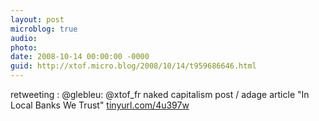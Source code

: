 ```yaml
---
layout: post
microblog: true
audio: 
photo: 
date: 2008-10-14 00:00:00 -0000
guid: http://xtof.micro.blog/2008/10/14/t959686646.html
---
```

retweeting :  @glebleu: @xtof_fr naked capitalism post / adage article "In Local Banks We Trust" [tinyurl.com/4u397w](http://tinyurl.com/4u397w)
